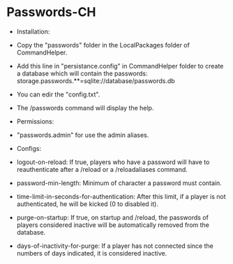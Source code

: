 Passwords-CH
============


- Installation:

 - Copy the "passwords" folder in the LocalPackages folder of CommandHelper.

 - Add this line in "persistance.config" in CommandHelper folder to create a database which will contain the passwords: storage.passwords.**=sqlite://database/passwords.db

 - You can edir the "config.txt".

 - The /passwords command will display the help.


- Permissions:

 - "passwords.admin" for use the admin aliases.


- Configs:

 - logout-on-reload: If true, players who have a password will have to reauthenticate after a /reload or a /reloadaliases command.

 - password-min-length: Minimum of character a password must contain.

 - time-limit-in-seconds-for-authentication: After this limit, if a player is not authenticated, he will be kicked (0 to disabled it).

 - purge-on-startup: If true, on startup and /reload, the passwords of players considered inactive will be automatically removed from the database.

 - days-of-inactivity-for-purge: If a player has not connected since the numbers of days indicated, it is considered inactive.
